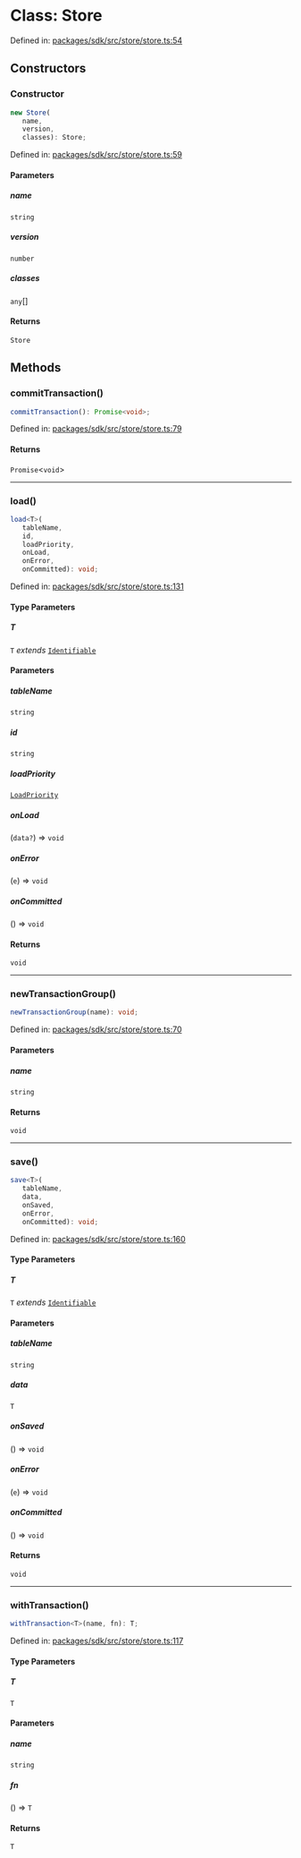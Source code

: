 # Class: Store

Defined in: [packages/sdk/src/store/store.ts:54](https://github.com/towns-protocol/towns/blob/0db1fd0ac7258e8db8cedfb6183e8eade8284fa1/packages/sdk/src/store/store.ts#L54)

## Constructors

### Constructor

```ts
new Store(
   name, 
   version, 
   classes): Store;
```

Defined in: [packages/sdk/src/store/store.ts:59](https://github.com/towns-protocol/towns/blob/0db1fd0ac7258e8db8cedfb6183e8eade8284fa1/packages/sdk/src/store/store.ts#L59)

#### Parameters

##### name

`string`

##### version

`number`

##### classes

`any`[]

#### Returns

`Store`

## Methods

### commitTransaction()

```ts
commitTransaction(): Promise<void>;
```

Defined in: [packages/sdk/src/store/store.ts:79](https://github.com/towns-protocol/towns/blob/0db1fd0ac7258e8db8cedfb6183e8eade8284fa1/packages/sdk/src/store/store.ts#L79)

#### Returns

`Promise`\<`void`\>

***

### load()

```ts
load<T>(
   tableName, 
   id, 
   loadPriority, 
   onLoad, 
   onError, 
   onCommitted): void;
```

Defined in: [packages/sdk/src/store/store.ts:131](https://github.com/towns-protocol/towns/blob/0db1fd0ac7258e8db8cedfb6183e8eade8284fa1/packages/sdk/src/store/store.ts#L131)

#### Type Parameters

##### T

`T` *extends* [`Identifiable`](../interfaces/Identifiable.md)

#### Parameters

##### tableName

`string`

##### id

`string`

##### loadPriority

[`LoadPriority`](../enumerations/LoadPriority.md)

##### onLoad

(`data?`) => `void`

##### onError

(`e`) => `void`

##### onCommitted

() => `void`

#### Returns

`void`

***

### newTransactionGroup()

```ts
newTransactionGroup(name): void;
```

Defined in: [packages/sdk/src/store/store.ts:70](https://github.com/towns-protocol/towns/blob/0db1fd0ac7258e8db8cedfb6183e8eade8284fa1/packages/sdk/src/store/store.ts#L70)

#### Parameters

##### name

`string`

#### Returns

`void`

***

### save()

```ts
save<T>(
   tableName, 
   data, 
   onSaved, 
   onError, 
   onCommitted): void;
```

Defined in: [packages/sdk/src/store/store.ts:160](https://github.com/towns-protocol/towns/blob/0db1fd0ac7258e8db8cedfb6183e8eade8284fa1/packages/sdk/src/store/store.ts#L160)

#### Type Parameters

##### T

`T` *extends* [`Identifiable`](../interfaces/Identifiable.md)

#### Parameters

##### tableName

`string`

##### data

`T`

##### onSaved

() => `void`

##### onError

(`e`) => `void`

##### onCommitted

() => `void`

#### Returns

`void`

***

### withTransaction()

```ts
withTransaction<T>(name, fn): T;
```

Defined in: [packages/sdk/src/store/store.ts:117](https://github.com/towns-protocol/towns/blob/0db1fd0ac7258e8db8cedfb6183e8eade8284fa1/packages/sdk/src/store/store.ts#L117)

#### Type Parameters

##### T

`T`

#### Parameters

##### name

`string`

##### fn

() => `T`

#### Returns

`T`
